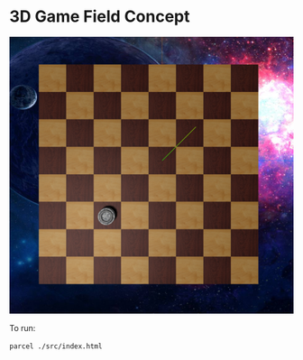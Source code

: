 # 3D Game Field Concept

![screenshot](./screenshots/concept.png)

To run:

`parcel ./src/index.html`


